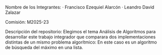 Nombre de los Integrantes: · Francisco Ezequiel Alarcón · Leandro David Zalazar

Comisión: M2025-23

Descripción del repositorio: Elegimos el tema Análisis de Algoritmos para desarrollar este trabajo integrador que comparara dos implementaciones distintas de un mismo problema algorítmico: En este caso es un algoritmo de búsqueda del máximo en una lista.
